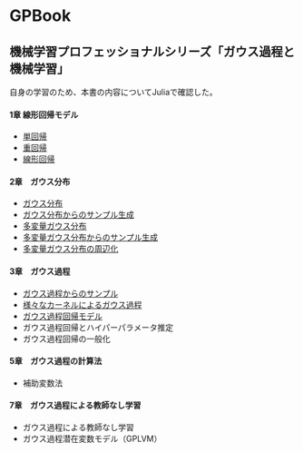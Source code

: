 # GPBook

## 機械学習プロフェッショナルシリーズ「ガウス過程と機械学習」

自身の学習のため、本書の内容についてJuliaで確認した。

#### 1章 線形回帰モデル
 - [単回帰](https://github.com/akiabe/GPBook/blob/main/pdf/linear.pdf)
 - [重回帰](https://github.com/akiabe/GPBook/blob/main/pdf/multiple.pdf)
 - [線形回帰](https://github.com/akiabe/GPBook/blob/main/pdf/nonlinear.pdf)
 
#### 2章　ガウス分布
 - [ガウス分布](https://github.com/akiabe/GPBook/blob/main/pdf/gauss-dist.pdf)
 - [ガウス分布からのサンプル生成](https://github.com/akiabe/GPBook/blob/main/pdf/gauss_box-muller.pdf)
 - [多変量ガウス分布](https://github.com/akiabe/GPBook/blob/main/pdf/mult-gauss.pdf)
 - [多変量ガウス分布からのサンプル生成](https://github.com/akiabe/GPBook/blob/main/pdf/mult-gauss_sampling.pdf)
 - [多変量ガウス分布の周辺化](https://github.com/akiabe/GPBook/blob/main/pdf/mult-gauss_marginalization.pdf)

#### 3章　ガウス過程
 - [ガウス過程からのサンプル](https://github.com/akiabe/GPBook/blob/main/pdf/gp.pdf)
 - [様々なカーネルによるガウス過程](https://github.com/akiabe/GPBook/blob/main/pdf/kernel.pdf)
 - [ガウス過程回帰モデル](https://github.com/akiabe/GPBook/blob/main/pdf/gp-linear.pdf)
 - ガウス過程回帰とハイパーパラメータ推定
 - ガウス過程回帰の一般化
 
#### 5章　ガウス過程の計算法
 - 補助変数法

#### 7章　ガウス過程による教師なし学習
 - ガウス過程による教師なし学習
 - ガウス過程潜在変数モデル（GPLVM）
